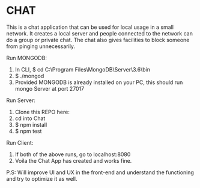 # CHAT
This is a chat application that can be used for local usage in a small network. It creates a local server and people connected to the network can do a group or private chat. The chat also gives facilities to block someone from pinging unnecessarily.

Run MONGODB:
1. In CLI, $ cd C:\Program Files\MongoDB\Server\3.6\bin
2. $ ./mongod
3. Provided MONGODB is already installed on your PC, this should run mongo Server at port 27017

Run Server:
1. Clone this REPO here:
2. cd into Chat
3. $ npm install
4. $ npm test

Run Client:
1. If both of the above runs, go to localhost:8080
2. Voila the Chat App has created and works fine.

P.S:
Will improve UI and UX in the front-end and understand the functioning and try to optimize it as well.
